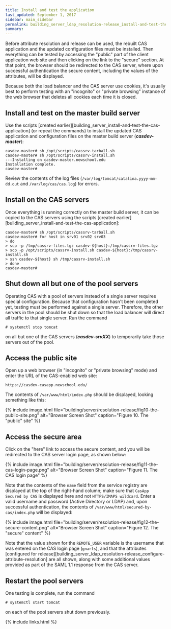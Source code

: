 ```yaml
---
title: Install and test the application
last_updated: September 1, 2017
sidebar: main_sidebar
permalink: building_server_ldap_resolution-release_install-and-test-the-application.html
summary:
---
```


Before attribute resolution and release can be used, the rebuilt CAS application and the updated configuration files must be installed. Then everything can be tested by accessing the "public" part of the client application web site and then clicking on the link to the "secure" section. At that point, the browser should be redirected to the CAS server, where upon successful authentication the secure content, including the values of the attributes, will be displayed.

Because both the load balancer and the CAS server use cookies, it's usually best to perform testing with an "incognito" or "private browsing" instance of the web browser that deletes all cookies each time it is closed.

## Install and test on the master build server

Use the scripts [created earlier][building_server_install-and-test-the-cas-application] (or repeat the commands) to install the updated CAS application and configuration files on the master build server (***casdev-master***):

```console
casdev-master# sh /opt/scripts/cassrv-tarball.sh
casdev-master# sh /opt/scripts/cassrv-install.sh
---Installing on casdev-master.newschool.edu
Installation complete.
casdev-master#  
```

Review the contents of the log files (`/var/log/tomcat/catalina.yyyy-mm-dd.out` and `/var/log/cas/cas.log`) for errors.

## Install on the CAS servers

Once everything is running correctly on the master build server, it can be copied to the CAS servers using the scripts [created earlier][building_server_install-and-test-the-cas-application]:

```console
casdev-master# sh /opt/scripts/cassrv-tarball.sh
casdev-master# for host in srv01 srv02 srv03
> do
> scp -p /tmp/cassrv-files.tgz casdev-${host}:/tmp/cassrv-files.tgz
> scp -p /opt/scripts/cassrv-install.sh casdev-${host}:/tmp/cassrv-install.sh
> ssh casdev-${host} sh /tmp/cassrv-install.sh
> done
casdev-master#  
```

## Shut down all but one of the pool servers

Operating CAS with a pool of servers instead of a single server requires special configuration. Because that configuration hasn't been completed yet, testing must be performed against a single server. Therefore, the other servers in the pool should be shut down so that the load balancer will direct all traffic to that single server. Run the command

```console
# systemctl stop tomcat
```

on all but one of the CAS servers (***casdev-srvXX***) to temporarily take those servers out of the pool.

## Access the public site

Open up a web browser (in "incognito" or "private browsing" mode) and enter the URL of the CAS-enabled web site:

```
https://casdev-casapp.newschool.edu/
```

The contents of `/var/www/html/index.php` should be displayed, looking something like this:

{% include image.html file="building/server/resolution-release/fig10-the-public-site.png" alt="Browser Screen Shot" caption="Figure 10. The \"public\" site" %}

## Access the secure area

Click on the "here" link to access the secure content, and you will be redirected to the CAS server login page, as shown below:

{% include image.html file="building/server/resolution-release/fig11-the-cas-login-page.png" alt="Browser Screen Shot" caption="Figure 11. The CAS login page" %}

Note that the contents of the `name` field from the service registry are displayed at the top of the right-hand column; make sure that `CasApp Secured by CAS` is displayed here and not `HTTPS/IMAPS wildcard`. Enter a valid username and password (Active Directory or LDAP) and, upon successful authentication, the contents of `/var/www/html/secured-by-cas/index.php` will be displayed:

{% include image.html file="building/server/resolution-release/fig12-the-secure-content.png" alt="Browser Screen Shot" caption="Figure 12. The \"secure\" content" %}

Note that the value shown for the `REMOTE_USER` variable is the username that was entered on the CAS login page (`gnarls`), and that the attributes [configured for release][building_server_ldap_resolution-release_configure-attribute-resolution] are all shown, along with some additional values provided as part of the SAML 1.1 response from the CAS server.

## Restart the pool servers

One testing is complete, run the command

```console
# systemctl start tomcat
```

on each of the pool servers shut down previously.

{% include links.html %}
